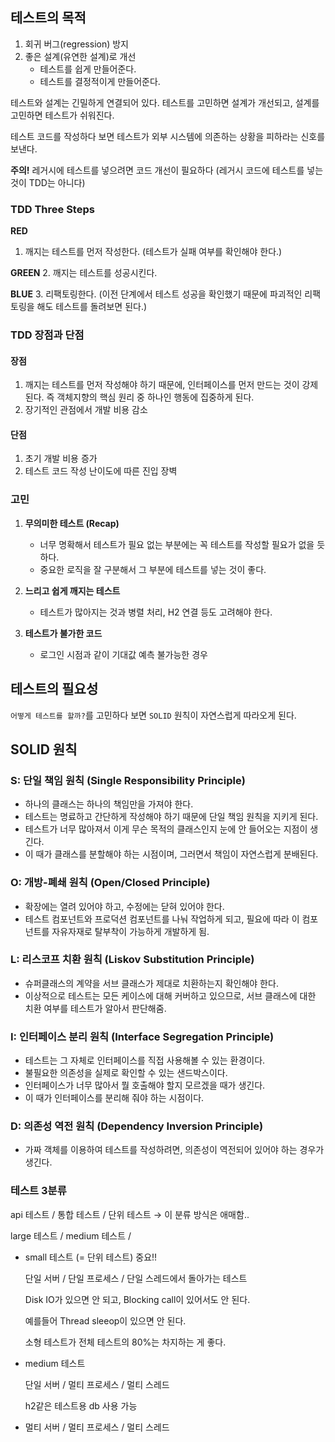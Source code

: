 ## 테스트의 목적

1. 회귀 버그(regression) 방지
2. 좋은 설계(유연한 설계)로 개선
    - 테스트를 쉽게 만들어준다.
    - 테스트를 결정적이게 만들어준다.

테스트와 설계는 긴밀하게 연결되어 있다. 테스트를 고민하면 설계가 개선되고, 설계를 고민하면 테스트가 쉬워진다.

테스트 코드를 작성하다 보면 테스트가 외부 시스템에 의존하는 상황을 피하라는 신호를 보낸다.

**주의!** 레거시에 테스트를 넣으려면 코드 개선이 필요하다 (레거시 코드에 테스트를 넣는 것이 TDD는 아니다)


### TDD Three Steps

**RED**
1. 깨지는 테스트를 먼저 작성한다. (테스트가 실패 여부를 확인해야 한다.)

**GREEN**
2. 깨지는 테스트를 성공시킨다.

**BLUE**
3. 리팩토링한다. (이전 단계에서 테스트 성공을 확인했기 때문에 파괴적인 리팩토링을 해도 테스트를 돌려보면 된다.)


### TDD 장점과 단점

#### 장점

1. 깨지는 테스트를 먼저 작성해야 하기 때문에, 인터페이스를 먼저 만드는 것이 강제된다. 즉 객체지향의 핵심 원리 중 하나인 행동에 집중하게 된다.
2. 장기적인 관점에서 개발 비용 감소

#### 단점

1. 초기 개발 비용 증가
2. 테스트 코드 작성 난이도에 따른 진입 장벽

### 고민

1. **무의미한 테스트 (Recap)**
    - 너무 명확해서 테스트가 필요 없는 부분에는 꼭 테스트를 작성할 필요가 없을 듯 하다.
    - 중요한 로직을 잘 구분해서 그 부분에 테스트를 넣는 것이 좋다.

2. **느리고 쉽게 깨지는 테스트**
    - 테스트가 많아지는 것과 병렬 처리, H2 연결 등도 고려해야 한다.

3. **테스트가 불가한 코드**
    - 로그인 시점과 같이 기대값 예측 불가능한 경우


## 테스트의 필요성

`어떻게 테스트를 할까?`를 고민하다 보면 `SOLID` 원칙이 자연스럽게 따라오게 된다.

## SOLID 원칙

### S: 단일 책임 원칙 (Single Responsibility Principle)

- 하나의 클래스는 하나의 책임만을 가져야 한다.
- 테스트는 명료하고 간단하게 작성해야 하기 때문에 단일 책임 원칙을 지키게 된다.
- 테스트가 너무 많아져서 이게 무슨 목적의 클래스인지 눈에 안 들어오는 지점이 생긴다.
- 이 때가 클래스를 분할해야 하는 시점이며, 그러면서 책임이 자연스럽게 분배된다.

### O: 개방-폐쇄 원칙 (Open/Closed Principle)

- 확장에는 열려 있어야 하고, 수정에는 닫혀 있어야 한다.
- 테스트 컴포넌트와 프로덕션 컴포넌트를 나눠 작업하게 되고, 필요에 따라 이 컴포넌트를 자유자재로 탈부착이 가능하게 개발하게 됨.

### L: 리스코프 치환 원칙 (Liskov Substitution Principle)

- 슈퍼클래스의 계약을 서브 클래스가 제대로 치환하는지 확인해야 한다.
- 이상적으로 테스트는 모든 케이스에 대해 커버하고 있으므로, 서브 클래스에 대한 치환 여부를 테스트가 알아서 판단해줌.

### I: 인터페이스 분리 원칙 (Interface Segregation Principle)

- 테스트는 그 자체로 인터페이스를 직접 사용해볼 수 있는 환경이다.
- 불필요한 의존성을 실제로 확인할 수 있는 샌드박스이다.
- 인터페이스가 너무 많아서 뭘 호출해야 할지 모르겠을 때가 생긴다.
- 이 때가 인터페이스를 분리해 줘야 하는 시점이다.

### D: 의존성 역전 원칙 (Dependency Inversion Principle)

- 가짜 객체를 이용하여 테스트를 작성하려면, 의존성이 역전되어 있어야 하는 경우가 생긴다.


### 테스트 3분류

api 테스트 / 통합 테스트 / 단위 테스트 → 이 분류 방식은 애매함..

large 테스트 / medium 테스트 /

- small 테스트 (= 단위 테스트) 중요!!

  단일 서버 / 단일 프로세스 / 단일 스레드에서 돌아가는 테스트

  Disk IO가 있으면 안 되고, Blocking call이 있어서도 안 된다.

  예를들어 Thread sleeop이 있으면 안 된다.

  소형 테스트가 전체 테스트의 80%는 차지하는 게 좋다.

- medium 테스트

  단일 서버 / 멀티 프로세스 / 멀티 스레드

  h2같은 테스트용 db 사용 가능

- 멀티 서버 / 멀티 프로세스 / 멀티 스레드

